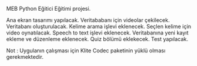 MEB Python Eğitici Eğitimi projesi. 

Ana ekran tasarımı yapılacak.
Veritababanı için videolar çekilecek.
Veritabanı oluşturulacak.
Kelime arama işlevi eklenecek.
Seçlen kelime için video oynatılacak.
Speech to text işlevi eklenecek.
Veritabanına yeni kayıt ekleme ve düzenleme eklenecek.
Quiz bölümü eklekecek.
Test yapılacak.

Not : Uygulanın çalışması için Klite Codec paketinin yüklü olması gerekmektedir.


